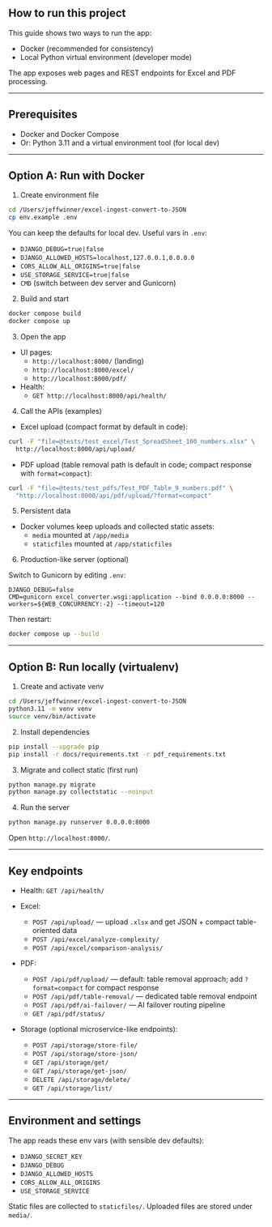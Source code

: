 ## How to run this project

This guide shows two ways to run the app:

- Docker (recommended for consistency)
- Local Python virtual environment (developer mode)

The app exposes web pages and REST endpoints for Excel and PDF processing.

---

## Prerequisites

- Docker and Docker Compose
- Or: Python 3.11 and a virtual environment tool (for local dev)

---

## Option A: Run with Docker

1) Create environment file

```bash
cd /Users/jeffwinner/excel-ingest-convert-to-JSON
cp env.example .env
```

You can keep the defaults for local dev. Useful vars in `.env`:

- `DJANGO_DEBUG=true|false`
- `DJANGO_ALLOWED_HOSTS=localhost,127.0.0.1,0.0.0.0`
- `CORS_ALLOW_ALL_ORIGINS=true|false`
- `USE_STORAGE_SERVICE=true|false`
- `CMD` (switch between dev server and Gunicorn)

2) Build and start

```bash
docker compose build
docker compose up
```

3) Open the app

- UI pages:
  - `http://localhost:8000/` (landing)
  - `http://localhost:8000/excel/`
  - `http://localhost:8000/pdf/`
- Health:
  - `GET http://localhost:8000/api/health/`

4) Call the APIs (examples)

- Excel upload (compact format by default in code):

```bash
curl -F "file=@tests/test_excel/Test_SpreadSheet_100_numbers.xlsx" \
  http://localhost:8000/api/upload/
```

- PDF upload (table removal path is default in code; compact response with `format=compact`):

```bash
curl -F "file=@tests/test_pdfs/Test_PDF_Table_9_numbers.pdf" \
  "http://localhost:8000/api/pdf/upload/?format=compact"
```

5) Persistent data

- Docker volumes keep uploads and collected static assets:
  - `media` mounted at `/app/media`
  - `staticfiles` mounted at `/app/staticfiles`

6) Production-like server (optional)

Switch to Gunicorn by editing `.env`:

```env
DJANGO_DEBUG=false
CMD=gunicorn excel_converter.wsgi:application --bind 0.0.0.0:8000 --workers=${WEB_CONCURRENCY:-2} --timeout=120
```

Then restart:

```bash
docker compose up --build
```

---

## Option B: Run locally (virtualenv)

1) Create and activate venv

```bash
cd /Users/jeffwinner/excel-ingest-convert-to-JSON
python3.11 -m venv venv
source venv/bin/activate
```

2) Install dependencies

```bash
pip install --upgrade pip
pip install -r docs/requirements.txt -r pdf_requirements.txt
```

3) Migrate and collect static (first run)

```bash
python manage.py migrate
python manage.py collectstatic --noinput
```

4) Run the server

```bash
python manage.py runserver 0.0.0.0:8000
```

Open `http://localhost:8000/`.

---

## Key endpoints

- Health: `GET /api/health/`

- Excel:
  - `POST /api/upload/` — upload `.xlsx` and get JSON + compact table-oriented data
  - `POST /api/excel/analyze-complexity/`
  - `POST /api/excel/comparison-analysis/`

- PDF:
  - `POST /api/pdf/upload/` — default: table removal approach; add `?format=compact` for compact response
  - `POST /api/pdf/table-removal/` — dedicated table removal endpoint
  - `POST /api/pdf/ai-failover/` — AI failover routing pipeline
  - `GET /api/pdf/status/`

- Storage (optional microservice-like endpoints):
  - `POST /api/storage/store-file/`
  - `POST /api/storage/store-json/`
  - `GET /api/storage/get/`
  - `GET /api/storage/get-json/`
  - `DELETE /api/storage/delete/`
  - `GET /api/storage/list/`

---

## Environment and settings

The app reads these env vars (with sensible dev defaults):

- `DJANGO_SECRET_KEY`
- `DJANGO_DEBUG`
- `DJANGO_ALLOWED_HOSTS`
- `CORS_ALLOW_ALL_ORIGINS`
- `USE_STORAGE_SERVICE`

Static files are collected to `staticfiles/`. Uploaded files are stored under `media/`.


